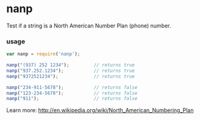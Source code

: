 # nanp

Test if a string is a North American Number Plan (phone) number.

### usage

```javascript
var nanp = require('nanp');

nanp("(937) 252 1234");         // returns true
nanp("937.252.1234");           // returns true
nanp("9372521234");             // returns true

nanp("234-911-5678");           // returns false
nanp("123-234-5678");           // returns false
nanp("911");                    // returns false

```

Learn more: http://en.wikipedia.org/wiki/North_American_Numbering_Plan